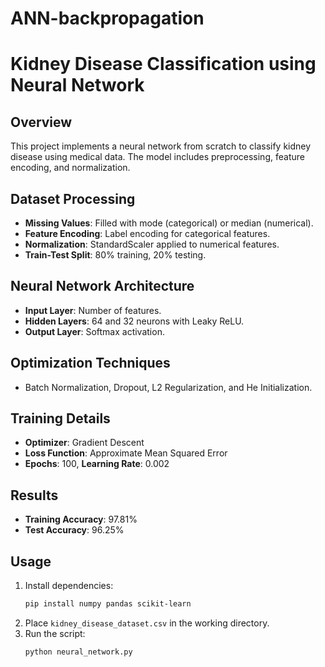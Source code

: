 # ANN-backpropagation
# Kidney Disease Classification using Neural Network

## Overview
This project implements a neural network from scratch to classify kidney disease using medical data. The model includes preprocessing, feature encoding, and normalization.

## Dataset Processing
- **Missing Values**: Filled with mode (categorical) or median (numerical).
- **Feature Encoding**: Label encoding for categorical features.
- **Normalization**: StandardScaler applied to numerical features.
- **Train-Test Split**: 80% training, 20% testing.

## Neural Network Architecture
- **Input Layer**: Number of features.
- **Hidden Layers**: 64 and 32 neurons with Leaky ReLU.
- **Output Layer**: Softmax activation.

## Optimization Techniques
- Batch Normalization, Dropout, L2 Regularization, and He Initialization.

## Training Details
- **Optimizer**: Gradient Descent
- **Loss Function**: Approximate Mean Squared Error
- **Epochs**: 100, **Learning Rate**: 0.002

## Results
- **Training Accuracy**: 97.81%
- **Test Accuracy**: 96.25%

## Usage
1. Install dependencies:
   ```bash
   pip install numpy pandas scikit-learn
   ```
2. Place `kidney_disease_dataset.csv` in the working directory.
3. Run the script:
   ```bash
   python neural_network.py
   ```



